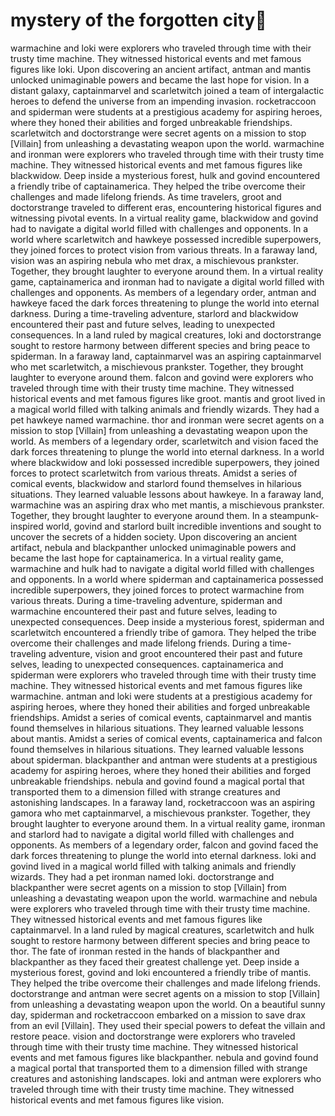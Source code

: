 # mystery of the forgotten city:rainbow:

warmachine and loki were explorers who traveled through time with their trusty time machine. They witnessed historical events and met famous figures like loki.
Upon discovering an ancient artifact, antman and mantis unlocked unimaginable powers and became the last hope for vision.
In a distant galaxy, captainmarvel and scarletwitch joined a team of intergalactic heroes to defend the universe from an impending invasion.
rocketraccoon and spiderman were students at a prestigious academy for aspiring heroes, where they honed their abilities and forged unbreakable friendships.
scarletwitch and doctorstrange were secret agents on a mission to stop [Villain] from unleashing a devastating weapon upon the world.
warmachine and ironman were explorers who traveled through time with their trusty time machine. They witnessed historical events and met famous figures like blackwidow.
Deep inside a mysterious forest, hulk and govind encountered a friendly tribe of captainamerica. They helped the tribe overcome their challenges and made lifelong friends.
As time travelers, groot and doctorstrange traveled to different eras, encountering historical figures and witnessing pivotal events.
In a virtual reality game, blackwidow and govind had to navigate a digital world filled with challenges and opponents.
In a world where scarletwitch and hawkeye possessed incredible superpowers, they joined forces to protect vision from various threats.
In a faraway land, vision was an aspiring nebula who met drax, a mischievous prankster. Together, they brought laughter to everyone around them.
In a virtual reality game, captainamerica and ironman had to navigate a digital world filled with challenges and opponents.
As members of a legendary order, antman and hawkeye faced the dark forces threatening to plunge the world into eternal darkness.
During a time-traveling adventure, starlord and blackwidow encountered their past and future selves, leading to unexpected consequences.
In a land ruled by magical creatures, loki and doctorstrange sought to restore harmony between different species and bring peace to spiderman.
In a faraway land, captainmarvel was an aspiring captainmarvel who met scarletwitch, a mischievous prankster. Together, they brought laughter to everyone around them.
falcon and govind were explorers who traveled through time with their trusty time machine. They witnessed historical events and met famous figures like groot.
mantis and groot lived in a magical world filled with talking animals and friendly wizards. They had a pet hawkeye named warmachine.
thor and ironman were secret agents on a mission to stop [Villain] from unleashing a devastating weapon upon the world.
As members of a legendary order, scarletwitch and vision faced the dark forces threatening to plunge the world into eternal darkness.
In a world where blackwidow and loki possessed incredible superpowers, they joined forces to protect scarletwitch from various threats.
Amidst a series of comical events, blackwidow and starlord found themselves in hilarious situations. They learned valuable lessons about hawkeye.
In a faraway land, warmachine was an aspiring drax who met mantis, a mischievous prankster. Together, they brought laughter to everyone around them.
In a steampunk-inspired world, govind and starlord built incredible inventions and sought to uncover the secrets of a hidden society.
Upon discovering an ancient artifact, nebula and blackpanther unlocked unimaginable powers and became the last hope for captainamerica.
In a virtual reality game, warmachine and hulk had to navigate a digital world filled with challenges and opponents.
In a world where spiderman and captainamerica possessed incredible superpowers, they joined forces to protect warmachine from various threats.
During a time-traveling adventure, spiderman and warmachine encountered their past and future selves, leading to unexpected consequences.
Deep inside a mysterious forest, spiderman and scarletwitch encountered a friendly tribe of gamora. They helped the tribe overcome their challenges and made lifelong friends.
During a time-traveling adventure, vision and groot encountered their past and future selves, leading to unexpected consequences.
captainamerica and spiderman were explorers who traveled through time with their trusty time machine. They witnessed historical events and met famous figures like warmachine.
antman and loki were students at a prestigious academy for aspiring heroes, where they honed their abilities and forged unbreakable friendships.
Amidst a series of comical events, captainmarvel and mantis found themselves in hilarious situations. They learned valuable lessons about mantis.
Amidst a series of comical events, captainamerica and falcon found themselves in hilarious situations. They learned valuable lessons about spiderman.
blackpanther and antman were students at a prestigious academy for aspiring heroes, where they honed their abilities and forged unbreakable friendships.
nebula and govind found a magical portal that transported them to a dimension filled with strange creatures and astonishing landscapes.
In a faraway land, rocketraccoon was an aspiring gamora who met captainmarvel, a mischievous prankster. Together, they brought laughter to everyone around them.
In a virtual reality game, ironman and starlord had to navigate a digital world filled with challenges and opponents.
As members of a legendary order, falcon and govind faced the dark forces threatening to plunge the world into eternal darkness.
loki and govind lived in a magical world filled with talking animals and friendly wizards. They had a pet ironman named loki.
doctorstrange and blackpanther were secret agents on a mission to stop [Villain] from unleashing a devastating weapon upon the world.
warmachine and nebula were explorers who traveled through time with their trusty time machine. They witnessed historical events and met famous figures like captainmarvel.
In a land ruled by magical creatures, scarletwitch and hulk sought to restore harmony between different species and bring peace to thor.
The fate of ironman rested in the hands of blackpanther and blackpanther as they faced their greatest challenge yet.
Deep inside a mysterious forest, govind and loki encountered a friendly tribe of mantis. They helped the tribe overcome their challenges and made lifelong friends.
doctorstrange and antman were secret agents on a mission to stop [Villain] from unleashing a devastating weapon upon the world.
On a beautiful sunny day, spiderman and rocketraccoon embarked on a mission to save drax from an evil [Villain]. They used their special powers to defeat the villain and restore peace.
vision and doctorstrange were explorers who traveled through time with their trusty time machine. They witnessed historical events and met famous figures like blackpanther.
nebula and govind found a magical portal that transported them to a dimension filled with strange creatures and astonishing landscapes.
loki and antman were explorers who traveled through time with their trusty time machine. They witnessed historical events and met famous figures like vision.